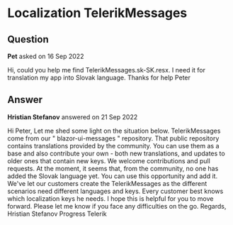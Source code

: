 # Localization TelerikMessages

## Question

**Pet** asked on 16 Sep 2022

Hi, could you help me find TelerikMessages.sk-SK.resx. I need it for translation my app into Slovak language. Thanks for help Peter

## Answer

**Hristian Stefanov** answered on 21 Sep 2022

Hi Peter, Let me shed some light on the situation below. TelerikMessages come from our " blazor-ui-messages " repository. That public repository contains translations provided by the community. You can use them as a base and also contribute your own - both new translations, and updates to older ones that contain new keys. We welcome contributions and pull requests. At the moment, it seems that, from the community, no one has added the Slovak language yet. You can use this opportunity and add it. We've let our customers create the TelerikMessages as the different scenarios need different languages and keys. Every customer best knows which localization keys he needs. I hope this is helpful for you to move forward. Please let me know if you face any difficulties on the go. Regards, Hristian Stefanov Progress Telerik
